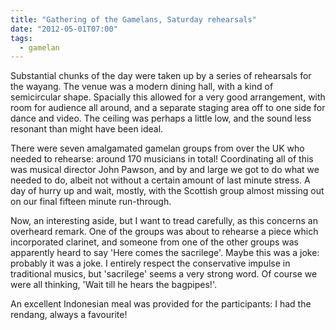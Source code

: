 ```yaml
---
title: "Gathering of the Gamelans, Saturday rehearsals"
date: "2012-05-01T07:00"
tags:
  - gamelan
---
```


Substantial chunks of the day were taken up by a series of rehearsals for the wayang. The venue was a modern dining hall, with a kind of semicircular shape. Spacially this allowed for a very good arrangement, with room for audience all around, and a separate staging area off to one side for dance and video. The ceiling was perhaps a little low, and the sound less resonant than might have been ideal.

There were seven amalgamated gamelan groups from over the UK who needed to rehearse: around 170 musicians in total! Coordinating all of this was musical director John Pawson, and by and large we got to do what we needed to do, albeit not without a certain amount of last minute stress. A day of hurry up and wait, mostly, with the Scottish group almost missing out on our final fifteen minute run-through.

Now, an interesting aside, but I want to tread carefully, as this concerns an overheard remark. One of the groups was about to rehearse a piece which incorporated clarinet, and someone from one of the other groups was apparently heard to say 'Here comes the sacrilege'. Maybe this was a joke: probably it was a joke. I entirely respect the conservative impulse in traditional musics, but 'sacrilege' seems a very strong word. Of course we were all thinking, 'Wait till he hears the bagpipes!'.

An excellent Indonesian meal was provided for the participants: I had the rendang, always a favourite!
